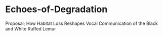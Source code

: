 # Echoes-of-Degradation
Proposal; How Habitat Loss Reshapes Vocal Communication of the Black and White Ruffed Lemur 
